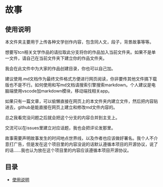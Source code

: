 # 故事


<a id="overview"></a>
## 使用说明

本文件夹主要用于上传各种文学创作内容，包含同人文，段子，背景故事等等。

想要写tcn相关文学作品的请拉取此分支将你的作品加入当前文件夹。如果不是单一文件，请自己在当前文件夹下建立你的作品文件夹。

我会在此文件中为大家的作品创建目录，你也可以自己加。

建议使用.md文档作为最终文件格式方便进行网页阅读，你非要传其他文件搞下载版也不是不行。如何使用和写md文档请搜索引擎搜索markdown。个人建议是电脑端使用vscode加markdown模块，移动端找相关app。

如果只有一篇文章，可以偷懒直接在网页上的本文件夹内建立文件，然后把内容贴进去，github是能直接在网页上建立和修改md文件内容的。

总之我看完没问题之后就会把这个分支的内容合并到主支上。

交流可以在issues里建立对应话题，我也会把评论发那里。

故事需要声明故事发生的时间地点世界线，以及作者也应该做好署名。我个人不介意打广告，但是发在这个项目里的内容没说的话默认遵循本项目的开源协议，说了的话……我也认为放在这个项目里的内容应该遵循本项目开源协议。


## 目录

* [使用说明](#overview)
